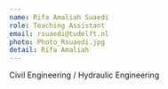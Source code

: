 ```yaml
---
name: Rifa Amaliah Suaedi
role: Teaching Assistant
email: rsuaedi@tudelft.nl
photo: Photo_Rsuaedi.jpg
detail: Rifa Amaliah
---
```


Civil Engineering / Hydraulic Engineering